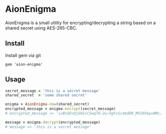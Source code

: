 AionEnigma
======

AionEnigma is a small utility for encrypting/decrypting a string based on a shared secret using AES-265-CBC.

Install
-------

Install gem via git
```
gem 'aion-enigma'
```

Usage
-----

```ruby
secret_message = 'this is a secret message'
shared_secret  = 'some shared secret'

enigma = AionEnigma.new(shared_secret)
encrypted_message = enigma.encrypt(secret_message)
# encrypted_message ≈> 'ivBsGDsQjG6ScC5wq7Q-2w~XgFz1c4mdDR_MhI0VkpvNMcINDHCrAXEb1RlzwXpuNU'

message = enigma.decrypt(encrypted_message)
# message => 'this is a secret message'
```
